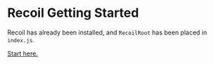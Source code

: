 # Recoil Getting Started

Recoil has already been installed, and `RecoilRoot` has been placed in `index.js`.

[Start here.](https://recoiljs.org/docs/basic-tutorial/atoms)
